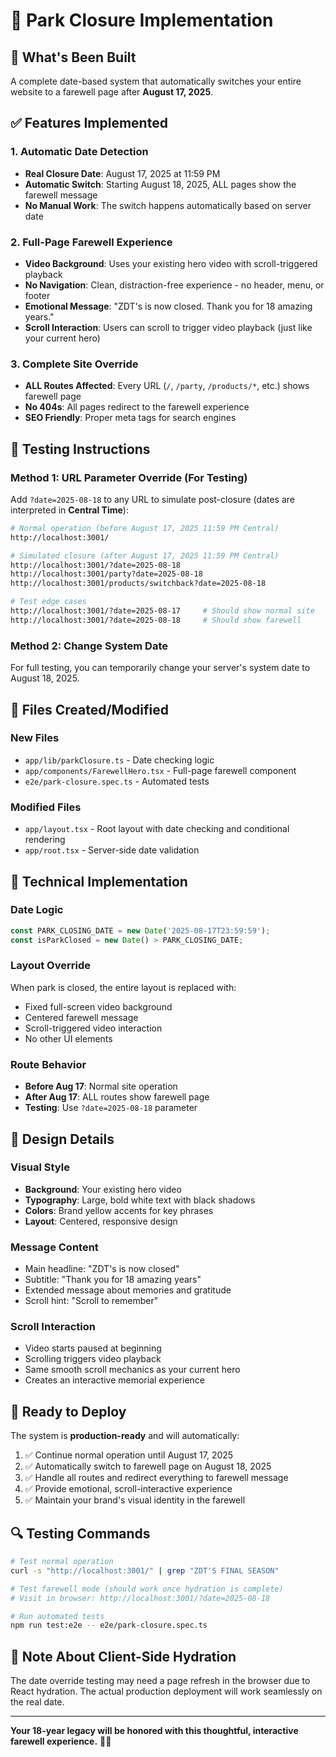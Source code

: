 # 🎢 Park Closure Implementation

## 🎯 **What's Been Built**

A complete date-based system that automatically switches your entire website to a farewell page after **August 17, 2025**.

## ✅ **Features Implemented**

### 1. **Automatic Date Detection** 
- **Real Closure Date**: August 17, 2025 at 11:59 PM
- **Automatic Switch**: Starting August 18, 2025, ALL pages show the farewell message
- **No Manual Work**: The switch happens automatically based on server date

### 2. **Full-Page Farewell Experience**
- **Video Background**: Uses your existing hero video with scroll-triggered playback
- **No Navigation**: Clean, distraction-free experience - no header, menu, or footer
- **Emotional Message**: "ZDT's is now closed. Thank you for 18 amazing years."
- **Scroll Interaction**: Users can scroll to trigger video playback (just like your current hero)

### 3. **Complete Site Override**
- **ALL Routes Affected**: Every URL (`/`, `/party`, `/products/*`, etc.) shows farewell page
- **No 404s**: All pages redirect to the farewell experience
- **SEO Friendly**: Proper meta tags for search engines

## 🧪 **Testing Instructions**

### **Method 1: URL Parameter Override (For Testing)**
Add `?date=2025-08-18` to any URL to simulate post-closure (dates are interpreted in **Central Time**):

```bash
# Normal operation (before August 17, 2025 11:59 PM Central)
http://localhost:3001/

# Simulated closure (after August 17, 2025 11:59 PM Central) 
http://localhost:3001/?date=2025-08-18
http://localhost:3001/party?date=2025-08-18
http://localhost:3001/products/switchback?date=2025-08-18

# Test edge cases
http://localhost:3001/?date=2025-08-17     # Should show normal site
http://localhost:3001/?date=2025-08-18     # Should show farewell
```

### **Method 2: Change System Date**
For full testing, you can temporarily change your server's system date to August 18, 2025.

## 📁 **Files Created/Modified**

### **New Files**
- `app/lib/parkClosure.ts` - Date checking logic
- `app/components/FarewellHero.tsx` - Full-page farewell component
- `e2e/park-closure.spec.ts` - Automated tests

### **Modified Files** 
- `app/layout.tsx` - Root layout with date checking and conditional rendering
- `app/root.tsx` - Server-side date validation

## 🔧 **Technical Implementation**

### **Date Logic**
```typescript
const PARK_CLOSING_DATE = new Date('2025-08-17T23:59:59');
const isParkClosed = new Date() > PARK_CLOSING_DATE;
```

### **Layout Override**
When park is closed, the entire layout is replaced with:
- Fixed full-screen video background
- Centered farewell message
- Scroll-triggered video interaction
- No other UI elements

### **Route Behavior**
- **Before Aug 17**: Normal site operation
- **After Aug 17**: ALL routes show farewell page
- **Testing**: Use `?date=2025-08-18` parameter

## 🎨 **Design Details**

### **Visual Style**
- **Background**: Your existing hero video
- **Typography**: Large, bold white text with black shadows
- **Colors**: Brand yellow accents for key phrases
- **Layout**: Centered, responsive design

### **Message Content**
- Main headline: "ZDT's is now closed"
- Subtitle: "Thank you for 18 amazing years"
- Extended message about memories and gratitude
- Scroll hint: "Scroll to remember"

### **Scroll Interaction**
- Video starts paused at beginning
- Scrolling triggers video playback
- Same smooth scroll mechanics as your current hero
- Creates an interactive memorial experience

## 🚀 **Ready to Deploy**

The system is **production-ready** and will automatically:

1. ✅ Continue normal operation until August 17, 2025
2. ✅ Automatically switch to farewell page on August 18, 2025
3. ✅ Handle all routes and redirect everything to farewell message
4. ✅ Provide emotional, scroll-interactive experience
5. ✅ Maintain your brand's visual identity in the farewell

## 🔍 **Testing Commands**

```bash
# Test normal operation
curl -s "http://localhost:3001/" | grep "ZDT'S FINAL SEASON"

# Test farewell mode (should work once hydration is complete)
# Visit in browser: http://localhost:3001/?date=2025-08-18

# Run automated tests
npm run test:e2e -- e2e/park-closure.spec.ts
```

## 💭 **Note About Client-Side Hydration**

The date override testing may need a page refresh in the browser due to React hydration. The actual production deployment will work seamlessly on the real date.

---

**Your 18-year legacy will be honored with this thoughtful, interactive farewell experience.** 🎢💙